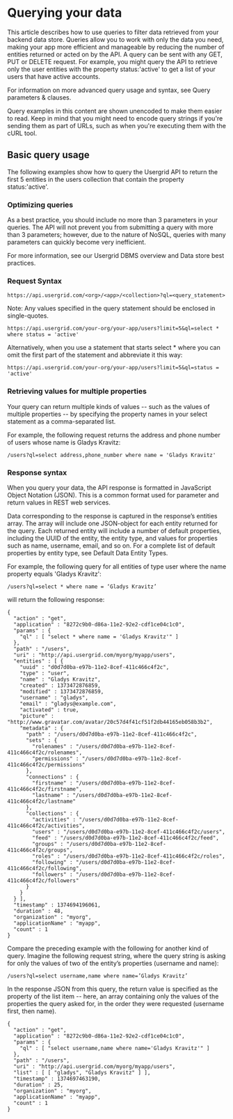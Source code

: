 # Querying your data

This article describes how to use queries to filter data retrieved from your backend data store. Queries allow you to work with only the data you need, making your app more efficient and manageable by reducing the number of entities returned or acted on by the API. A query can be sent with any GET, PUT or DELETE request. For example, you might query the API to retrieve only the user entities with the property status:'active' to get a list of your users that have active accounts.

For information on more advanced query usage and syntax, see Query parameters & clauses.

Query examples in this content are shown unencoded to make them easier to read. Keep in mind that you might need to encode query strings if you're sending them as part of URLs, such as when you're executing them with the cURL tool.

## Basic query usage

The following examples show how to query the Usergrid API to return the first 5 entities in the users collection that contain the property status:'active'.

### Optimizing queries

As a best practice, you should include no more than 3 parameters in your queries. The API will not prevent you from submitting a query with more than 3 parameters; however, due to the nature of NoSQL, queries with many parameters can quickly become very inefficient.

For more information, see our Usergrid DBMS overview and Data store best practices.

### Request Syntax

	https://api.usergrid.com/<org>/<app>/<collection>?ql=<query_statement>

Note: Any values specified in the query statement should be enclosed in single-quotes.

	https://api.usergrid.com/your-org/your-app/users?limit=5&ql=select * where status = 'active'
	
Alternatively, when you use a statement that starts select * where you can omit the first part of the statement and abbreviate it this way:

	https://api.usergrid.com/your-org/your-app/users?limit=5&ql=status = 'active'
	
### Retrieving values for multiple properties

Your query can return multiple kinds of values -- such as the values of multiple properties -- by specifying the property names in your select statement as a comma-separated list.

For example, the following request returns the address and phone number of users whose name is Gladys Kravitz:

	/users?ql=select address,phone_number where name = 'Gladys Kravitz'
	
### Response syntax

When you query your data, the API response is formatted in JavaScript Object Notation (JSON). This is a common format used for parameter and return values in REST web services.

Data corresponding to the response is captured in the response’s entities array. The array will include one JSON-object for each entity returned for the query. Each returned entity will include a number of default properties, including the UUID of the entity, the entity type, and values for properties such as name, username, email, and so on. For a complete list of default properties by entity type, see Default Data Entity Types.

For example, the following query for all entities of type user where the name property equals 'Gladys Kravitz':

	/users?ql=select * where name = ‘Gladys Kravitz’

will return the following response:

	{
	  "action" : "get",
	  "application" : "8272c9b0-d86a-11e2-92e2-cdf1ce04c1c0",
	  "params" : {
	    "ql" : [ "select * where name = 'Gladys Kravitz'" ]
	  },
	  "path" : "/users",
	  "uri" : "http://api.usergrid.com/myorg/myapp/users",
	  "entities" : [ {
	    "uuid" : "d0d7d0ba-e97b-11e2-8cef-411c466c4f2c",
	    "type" : "user",
	    "name" : "Gladys Kravitz",
	    "created" : 1373472876859,
	    "modified" : 1373472876859,
	    "username" : "gladys",
	    "email" : "gladys@example.com",
	    "activated" : true,
	    "picture" : "http://www.gravatar.com/avatar/20c57d4f41cf51f2db44165eb058b3b2",
	    "metadata" : {
	      "path" : "/users/d0d7d0ba-e97b-11e2-8cef-411c466c4f2c",
	      "sets" : {
	        "rolenames" : "/users/d0d7d0ba-e97b-11e2-8cef-411c466c4f2c/rolenames",
	        "permissions" : "/users/d0d7d0ba-e97b-11e2-8cef-411c466c4f2c/permissions"
	      },
	      "connections" : {
	        "firstname" : "/users/d0d7d0ba-e97b-11e2-8cef-411c466c4f2c/firstname",
	        "lastname" : "/users/d0d7d0ba-e97b-11e2-8cef-411c466c4f2c/lastname"
	      },
	      "collections" : {
	        "activities" : "/users/d0d7d0ba-e97b-11e2-8cef-411c466c4f2c/activities",
	        "users" : "/users/d0d7d0ba-e97b-11e2-8cef-411c466c4f2c/users",
	        "feed" : "/users/d0d7d0ba-e97b-11e2-8cef-411c466c4f2c/feed",
	        "groups" : "/users/d0d7d0ba-e97b-11e2-8cef-411c466c4f2c/groups",
	        "roles" : "/users/d0d7d0ba-e97b-11e2-8cef-411c466c4f2c/roles",
	        "following" : "/users/d0d7d0ba-e97b-11e2-8cef-411c466c4f2c/following",
	        "followers" : "/users/d0d7d0ba-e97b-11e2-8cef-411c466c4f2c/followers"
	      }
	    }
	  } ],
	  "timestamp" : 1374694196061,
	  "duration" : 48,
	  "organization" : "myorg",
	  "applicationName" : "myapp",
	  "count" : 1
	}
	
Compare the preceding example with the following for another kind of query. Imagine the following request string, where the query string is asking for only the values of two of the entity’s properties (username and name):

	/users?ql=select username,name where name=’Gladys Kravitz’
	
In the response JSON from this query, the return value is specified as the property of the list item -- here, an array containing only the values of the properties the query asked for, in the order they were requested (username first, then name).

	{
	  "action" : "get",
	  "application" : "8272c9b0-d86a-11e2-92e2-cdf1ce04c1c0",
	  "params" : {
	    "ql" : [ "select username,name where name='Gladys Kravitz'" ]
	  },
	  "path" : "/users",
	  "uri" : "http://api.usergrid.com/myorg/myapp/users",
	  "list" : [ [ "gladys", "Gladys Kravitz" ] ],
	  "timestamp" : 1374697463190,
	  "duration" : 25,
	  "organization" : "myorg",
	  "applicationName" : "myapp",
	  "count" : 1
	}
	
	